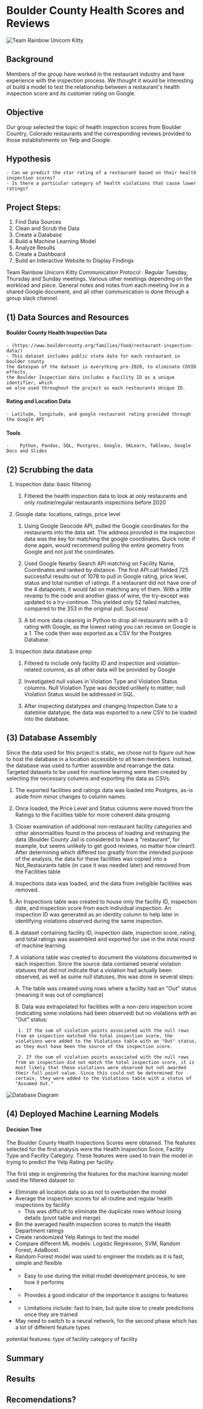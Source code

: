 # Boulder County Health Scores and Reviews

![Team Rainbow Unicorn Kitty](Images/yeah.jpg)

## Background

Members of the group have worked in the restaurant industry and have experience with the inspection process. We thought it would be interesting ot build a model to test the relationship between a restaurant's health inspection score and its customer rating on Google. 

## Objective

Our group selected the topic of health inspection scores from Boulder Country, Colorado restaurants and the corresponding reviews provided to those establishments on Yelp and Google.

## Hypothesis

    - Can we predict the star rating of a restaurant based on their health inspection scores?
    - Is there a particular category of health violations that cause lower ratings?

## Project Steps:

1. Find Data Sources
2. Clean and Scrub the Data
3. Create a Database
4. Build a Machine Learning Model
5. Analyze Results
6. Create a Dashboard
7. Build an Interactive Website to Display Findings

Team Rainbow Unicorn Kitty Communication Protocol : Regular Tuesday, Thursday and Sunday meetings. Various other meetings depending on the workload and piece. General notes and notes from each meeting live in a shared Google document, and all other communication is done through a group slack channel.


## (1) Data Sources and Resources

#### Boulder County Health Inspection Data 
    - (https://www.bouldercounty.org/families/food/restaurant-inspection-data/)
    - This dataset includes public state data for each restautant in boulder county
    the datespan of the dataset is everything pre-2020, to eliminate COVID effects.
    the Boulder Inspection data includes a Facility ID as a unique identifier, which
    we also used throughout the project as each restaurants Unique ID.

#### Rating and Location Data
    - Latitude, longitude, and google restaurant rating provided through the Google API 

#### Tools
    -    Python, Pandas, SQL, Postgres, Google, SKLearn, Tableau, Google Docs and Slides 


## (2) Scrubbing the data

1. Inspection data: basic filtering

    1. Filtered the health inspection data to look at only restaurants and only routine/regular restaurants inspections before 2020


2. Google data: locations, ratings, price level

    1. Using Google Geocode API, pulled the Google coordinates for the restaurants into the data set. The address provided in the inspection data was the key for matching the google coordinates. Quick note: if done again, would recommend pulling the entire geometry from Google and not just the coordinates. 

    2. Used Google Nearby Search API matching on Facility Name, Coordinates and ranked by distance. The first API call fielded 725 successful results out of 1078 to pull in Google rating, price level, status and total number of ratings. If a restaurant did not have one of the 4 datapoints, it would fail on matching any of them. With a little revamp to the code and another glass of wine, the try-except was updated to a try-continue. This yielded only 52 failed matches, compared to the 353 in the original pull. Success!

    3. A bit more data cleaning in Python to drop all restaurants with a 0 rating with Google, as the lowest rating you can recieve on Google is a 1. The code then was exported as a CSV for the Postgres Database. 

3. Inspection data database prep

    1. Filtered to include only facility ID and inspection and violation-related columns, as all other data will be provided by Google

    2. Investigated null values in Violation Type and Violation Status columns. Null Violation Type was decided unlikely to matter; null Violation Status would be addressed in SQL.

    3. After inspecting datatypes and changing Inspection Date to a datetime datatype, the data was exported to a new CSV to be loaded into the database.

## (3) Database Assembly

Since the data used for this project is static, we chose not to figure out how to host the database in a location accessible to all team members. Instead, the database was used to further assemble and rearrange the data. Targeted datasets to be used for machine learning were then created by selecting the necessary columns and exporting the data as CSVs.

1. The exported facilities and ratings data was loaded into Postgres, as-is aside from minor changes to column names.

2. Once loaded, the Price Level and Status columns were moved from the Ratings to the Facilities table for more coherent data grouping

3. Closer examination of additional non-restaurant facility categories and other abnormalities found in the process of loading and reshaping the data (Boulder County Jail is considered to have a "restaurant", for example, but seems unlikely to get good reviews, no matter how clean!). After determining which differed too greatly from the intended purpose of the analysis, the data for these facilities was copied into a Not_Restaurants table (in case it was needed later) and removed from the Facilities table

4. Inspections data was loaded, and the data from ineligible facilities was removed. 

5. An Inspections table was created to house only the facility ID, inspection date, and inspection score from each individual inspection. An inspection ID was generated as an identity column to help later in identifying violations observed during the same inspection.

6. A dataset containing facility ID, inspection date, inspection score, rating, and total ratings was assembled and exported for use in the inital round of machine learning.

7. A violations table was created to document the violations documented in each inspection. Since the source data contained several violation statuses that did not indicate that a violation had actually been observed, as well as sume null statuses, this was done in several steps:

    A. The table was created using rows where a facility had an "Out" status (meaning it was out of compliance)
    
    B. Data was extrapolated for facilities with a non-zero inspection score (indicating some violations had been observed) but no violations with an "Out" status:

        1. If the sum of violation points associated with the null rows from an inspection matched the total inspection score, the violations were added to the Violations table with an "Out" status, as they must have been the source of the inspection score.

        2. If the sum of violation points associated with the null rows from an inspection did not match the total inspection score, it is most likely that these violations were observed but not awarded their full point value. Since this could not be determined for certain, they were added to the Violations table with a status of "Assumed Out."

![Database Diagram](Images/erd-2.png)



## (4) Deployed Machine Learning Models
#### Decision Tree 

The Boulder County Health Inspections Scores were obtained. The features selected for the first analysis were the Health Inspection Score, Facility Type and Facility Category. These features were used to train the model in trying to predict the Yelp Rating per facility.

The first step in engineering the features for the machine learning model used the filtered dataset to:

 - Eliminate all location data so as not to overburden the model
 - Average the inspection scores for all routine and regular health inspections by facility
    - This was difficult to eliminate the duplicate rows without losing details (pivot table and merge)
 - Bin the averaged health inspection scores to match the Health Department ratings
 - Create randomized Yelp Ratings to test the model
 - Compare different ML models: Logistic Regression, SVM, Random Forest, AdaBoost. 
 - Random Forest model was used to engineer the models as it is fast, simple and flexible
 - - Easy to use during the initial model development process, to see how it performs
 - - Provides a good indicator of the importance it assigns to features
 - - Limitations include: fast to train, but quite slow to create predictions once they are trained
 - May need to switch to a neural network, for the second phase which has a lot of different feature types



potential features:
type of facility
category of facility


## Summary

## Results

## Recomendations?
